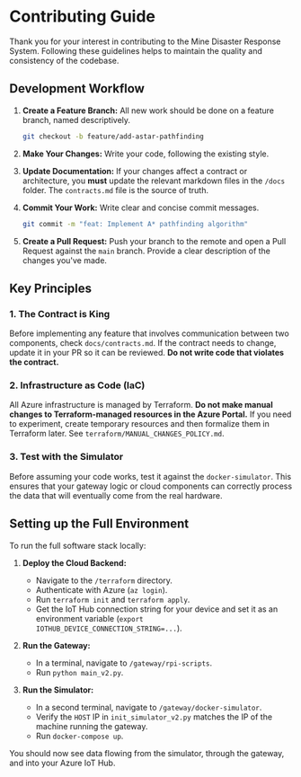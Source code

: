 # Contributing Guide

Thank you for your interest in contributing to the Mine Disaster Response System. Following these guidelines helps to maintain the quality and consistency of the codebase.

## Development Workflow

1.  **Create a Feature Branch:** All new work should be done on a feature branch, named descriptively.
    ```bash
    git checkout -b feature/add-astar-pathfinding
    ```

2.  **Make Your Changes:** Write your code, following the existing style.

3.  **Update Documentation:** If your changes affect a contract or architecture, you **must** update the relevant markdown files in the `/docs` folder. The `contracts.md` file is the source of truth.

4.  **Commit Your Work:** Write clear and concise commit messages.
    ```bash
    git commit -m "feat: Implement A* pathfinding algorithm"
    ```

5.  **Create a Pull Request:** Push your branch to the remote and open a Pull Request against the `main` branch. Provide a clear description of the changes you've made.

## Key Principles

### 1. The Contract is King

Before implementing any feature that involves communication between two components, check `docs/contracts.md`. If the contract needs to change, update it in your PR so it can be reviewed. **Do not write code that violates the contract.**

### 2. Infrastructure as Code (IaC)

All Azure infrastructure is managed by Terraform. **Do not make manual changes to Terraform-managed resources in the Azure Portal.** If you need to experiment, create temporary resources and then formalize them in Terraform later. See `terraform/MANUAL_CHANGES_POLICY.md`.

### 3. Test with the Simulator

Before assuming your code works, test it against the `docker-simulator`. This ensures that your gateway logic or cloud components can correctly process the data that will eventually come from the real hardware.

## Setting up the Full Environment

To run the full software stack locally:

1.  **Deploy the Cloud Backend:**
    *   Navigate to the `/terraform` directory.
    *   Authenticate with Azure (`az login`).
    *   Run `terraform init` and `terraform apply`.
    *   Get the IoT Hub connection string for your device and set it as an environment variable (`export IOTHUB_DEVICE_CONNECTION_STRING=...`).

2.  **Run the Gateway:**
    *   In a terminal, navigate to `/gateway/rpi-scripts`.
    *   Run `python main_v2.py`.

3.  **Run the Simulator:**
    *   In a second terminal, navigate to `/gateway/docker-simulator`.
    *   Verify the `HOST` IP in `init_simulator_v2.py` matches the IP of the machine running the gateway.
    *   Run `docker-compose up`.

You should now see data flowing from the simulator, through the gateway, and into your Azure IoT Hub.
